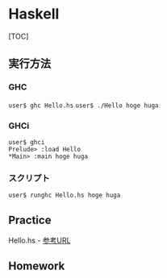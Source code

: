 # Haskell
[TOC]
## 実行方法
### GHC
`user$ ghc Hello.hs`
`user$ ./Hello hoge huga`
### GHCi
```
user$ ghci
Prelude> :load Hello
*Main> :main hoge huga
```
### スクリプト
`user$ runghc Hello.hs hoge huga`
## Practice
Hello.hs - [参考URL](http://yamaimo.hatenablog.jp/entry/2016/01/20/200000)
## Homework
